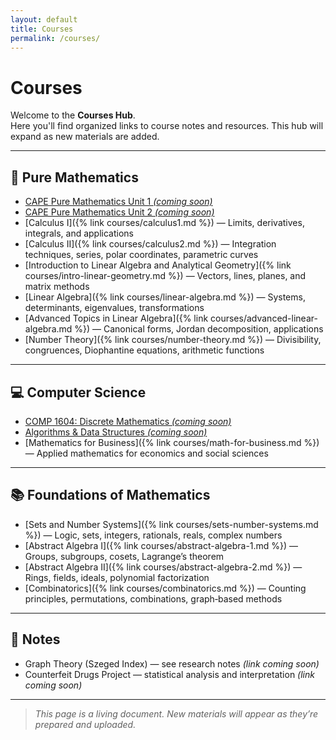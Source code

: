 ```yaml
---
layout: default
title: Courses
permalink: /courses/
---
```


# Courses

Welcome to the **Courses Hub**.  
Here you'll find organized links to course notes and resources. This hub will expand as new materials are added.

---

## 🔷 Pure Mathematics

- [CAPE Pure Mathematics Unit 1 *(coming soon)*](/courses/)  
- [CAPE Pure Mathematics Unit 2 *(coming soon)*](/courses/)  
- [Calculus I]({% link courses/calculus1.md %}) — Limits, derivatives, integrals, and applications  
- [Calculus II]({% link courses/calculus2.md %}) — Integration techniques, series, polar coordinates, parametric curves  
- [Introduction to Linear Algebra and Analytical Geometry]({% link courses/intro-linear-geometry.md %}) — Vectors, lines, planes, and matrix methods  
- [Linear Algebra]({% link courses/linear-algebra.md %}) — Systems, determinants, eigenvalues, transformations  
- [Advanced Topics in Linear Algebra]({% link courses/advanced-linear-algebra.md %}) — Canonical forms, Jordan decomposition, applications  
- [Number Theory]({% link courses/number-theory.md %}) — Divisibility, congruences, Diophantine equations, arithmetic functions

---

## 💻 Computer Science

- [COMP 1604: Discrete Mathematics *(coming soon)*](/courses/)  
- [Algorithms & Data Structures *(coming soon)*](/courses/)  
- [Mathematics for Business]({% link courses/math-for-business.md %}) — Applied mathematics for economics and social sciences

---

## 📚 Foundations of Mathematics

- [Sets and Number Systems]({% link courses/sets-number-systems.md %}) — Logic, sets, integers, rationals, reals, complex numbers  
- [Abstract Algebra I]({% link courses/abstract-algebra-1.md %}) — Groups, subgroups, cosets, Lagrange’s theorem  
- [Abstract Algebra II]({% link courses/abstract-algebra-2.md %}) — Rings, fields, ideals, polynomial factorization  
- [Combinatorics]({% link courses/combinatorics.md %}) — Counting principles, permutations, combinations, graph‑based methods

---

## 🧪 Notes

- Graph Theory (Szeged Index) — see research notes *(link coming soon)*  
- Counterfeit Drugs Project — statistical analysis and interpretation *(link coming soon)*

---

> *This page is a living document. New materials will appear as they’re prepared and uploaded.*
